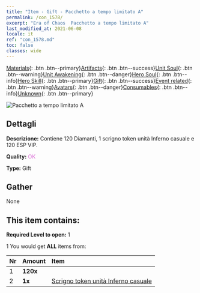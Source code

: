 ```yaml
---
title: "Item - Gift - Pacchetto a tempo limitato A"
permalink: /con_1578/
excerpt: "Era of Chaos  Pacchetto a tempo limitato A"
last_modified_at: 2021-06-08
locale: it
ref: "con_1578.md"
toc: false
classes: wide
---
```

 [Materials](/ItemsIT/){: .btn .btn--primary}[Artifacts](/ItemsIT/Artifacts/){: .btn .btn--success}[Unit Soul](/ItemsIT/UnitSoul/){: .btn .btn--warning}[Unit Awakening](/ItemsIT/UnitAwakening/){: .btn .btn--danger}[Hero Soul](/ItemsIT/HeroSoul/){: .btn .btn--info}[Hero Skill](/ItemsIT/HeroSkill/){: .btn .btn--primary}[Gift](/ItemsIT/Gift/){: .btn .btn--success}[Event related](/ItemsIT/Events/){: .btn .btn--warning}[Avatars](/ItemsIT/Avatars/){: .btn .btn--danger}[Consumables](/ItemsIT/Consumables/){: .btn .btn--info}[Unknown](/ItemsIT/Unknown/){: .btn .btn--primary}

 ![Pacchetto a tempo limitato A](/images/t/i_907194.png)

## Dettagli
 **Descrizione:** Contiene 120 Diamanti, 1 scrigno token unità Inferno casuale e 120 ESP VIP.

 **Quality:** <span style="color: #DA70D6">OK</span>

 **Type:** Gift

## Gather

  None

## This item contains:

 **Required Level to open:** 1

 1 You would get **ALL** items  from:

  | Nr | Amount |     Item    |
  |:---|:-------|:------------|
  | 1 |  **120x** | <i class="fas fa-gem"/> |  | 
  | 2 |  **1x** | [Scrigno token unità Inferno casuale](/ItemsIT/con_1582/) |  | 
